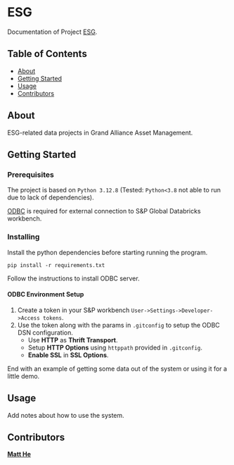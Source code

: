 # ESG

Documentation of Project [ESG](https://github.com/matthegaam/ESG).

## Table of Contents
+ [About](#about)
+ [Getting Started](#getting_started)
+ [Usage](#usage)
+ [Contributors](#contributors)

## About <a name = "about"></a>
ESG-related data projects in Grand Alliance Asset Management. 

## Getting Started <a name = "getting_started"></a>

### Prerequisites

The project is based on `Python 3.12.8` (Tested: `Python<3.8` not able to run due to lack of dependencies).

[ODBC](https://docs.databricks.com/en/integrations/odbc/dsn.html) is required for external connection to S&P Global Databricks workbench. 

### Installing

Install the python dependencies before starting running the program. 

```
pip install -r requirements.txt
```

Follow the instructions to install ODBC server.

#### ODBC Environment Setup

1. Create a token in your S&P workbench `User->Settings->Developer->Access tokens`.
2. Use the token along with the params in `.gitconfig` to setup the ODBC DSN configuration.
   - Use **HTTP** as **Thrift Transport**.
   - Setup **HTTP Options** using `httppath` provided in `.gitconfig`.
   - **Enable SSL** in **SSL Options**.

End with an example of getting some data out of the system or using it for a little demo.

## Usage <a name = "usage"></a>

Add notes about how to use the system.

## Contributors <a name = "contributors"></a>

[**Matt He**](mailto:ziyanghe@gaamhk.com)
